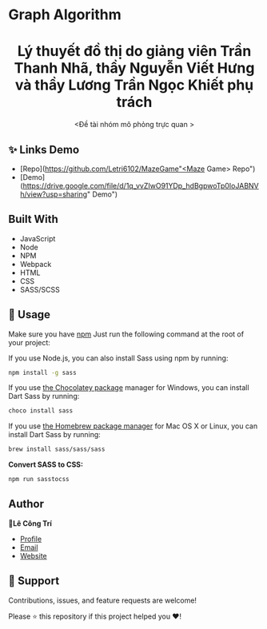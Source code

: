 # Graph Algorithm

<h1 align="center">Lý thuyết đồ thị do giảng viên Trần Thanh Nhã, thầy Nguyễn Viết Hưng và thầy Lương Trần Ngọc Khiết phụ trách</h1> 

<p align="center"><Đề tài nhóm mô phỏng trực quan  ></p>

## ✨ Links Demo
  
- [Repo](https://github.com/Letri6102/MazeGame"<Maze Game> Repo")
- [Demo](https://drive.google.com/file/d/1q_vvZIwO91YDp_hdBgpwoTp0IoJABNVh/view?usp=sharing" <Demo> Demo")
## Built With

- JavaScript
- Node
- NPM
- Webpack
- HTML
- CSS
- SASS/SCSS
## 🚀 Usage
  Make sure you have [npm](https://www.npmjs.com/package)
  Just run the following command at the root of your project:

  If you use Node.js, you can also install Sass using npm by running:
  ```sh
  npm install -g sass
  ```
  If you use [the Chocolatey package](https://chocolatey.org/) manager for Windows, you can install Dart Sass by running:
  ```sh
  choco install sass
  ```
  If you use [the Homebrew package manager](https://brew.sh/) for Mac OS X or Linux, you can install Dart Sass by running:
  ```sh
  brew install sass/sass/sass
  ```
  **Convert SASS to CSS:**
  ```sh
  npm run sasstocss
  ```
## Author

👤**Lê Công Trí**

- [Profile](https://github.com/Letri6102 "LeTri")
- [Email](mailto:letri6102@gmail.com?subject=Hi "Hi!")
- [Website](https://maze-game-ltdt.netlify.app/ "Welcome")
  
## 🤝 Support

Contributions, issues, and feature requests are welcome!

Please ⭐️ this repository if this project helped you ❤️!
